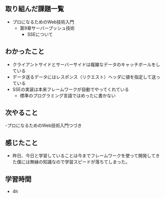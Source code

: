 ## 取り組んだ課題一覧
- プロになるためのWeb技術入門
    - 第9章サーバープッシュ技術
        - SSEについて
## わかったこと
- クライアントサイドとサーバーサイドは複雑なデータのキャッチボールをしている
- データ送るデータにはレスポンス（リクエスト）ヘッダに値を指定して送っている
- SSEの実装は本来フレームワークが自動でやってくれている
    - 標準のプログラミング言語ではめったに書かない
## 次やること
-プロになるためのWeb技術入門つづき
## 感じたこと
- 昨日、今日と学習していることは今までフレームワークを使って開発してきた僕には無縁の知識なので学習スピードが落ちてしまった。
## 学習時間
- 4h